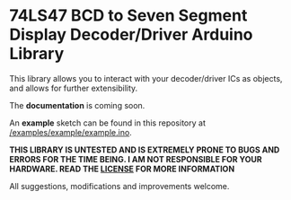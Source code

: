 # 74LS47 BCD to Seven Segment Display Decoder/Driver Arduino Library
This library allows you to interact with your decoder/driver ICs as objects, and allows for further extensibility.

The **documentation** is coming soon.

An **example** sketch can be found in this repository at [/examples/example/example.ino](https://github.com/shafeenr/BCDDecoderDriver74LS47/blob/master/examples/example/example.ino).

**THIS LIBRARY IS UNTESTED AND IS EXTREMELY PRONE TO BUGS AND ERRORS FOR THE TIME BEING. I AM NOT RESPONSIBLE FOR YOUR HARDWARE. READ THE [LICENSE](https://github.com/shafeenr/BCDDecoderDriver74LS47/blob/master/LICENSE) FOR MORE INFORMATION**

All suggestions, modifications and improvements welcome.